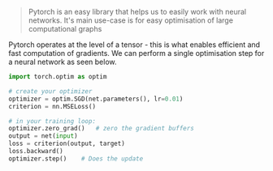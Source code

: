 > Pytorch is an easy library that helps us to easily work with neural networks. It's main use-case is for easy optimisation of large computational graphs

Pytorch operates at the level of a tensor - this is what enables efficient and fast computation of gradients. We can perform a single optimisation step for a neural network as seen below.

```python
import torch.optim as optim

# create your optimizer
optimizer = optim.SGD(net.parameters(), lr=0.01)
criterion = nn.MSELoss()

# in your training loop:
optimizer.zero_grad()   # zero the gradient buffers
output = net(input)
loss = criterion(output, target)
loss.backward()
optimizer.step()    # Does the update
```

